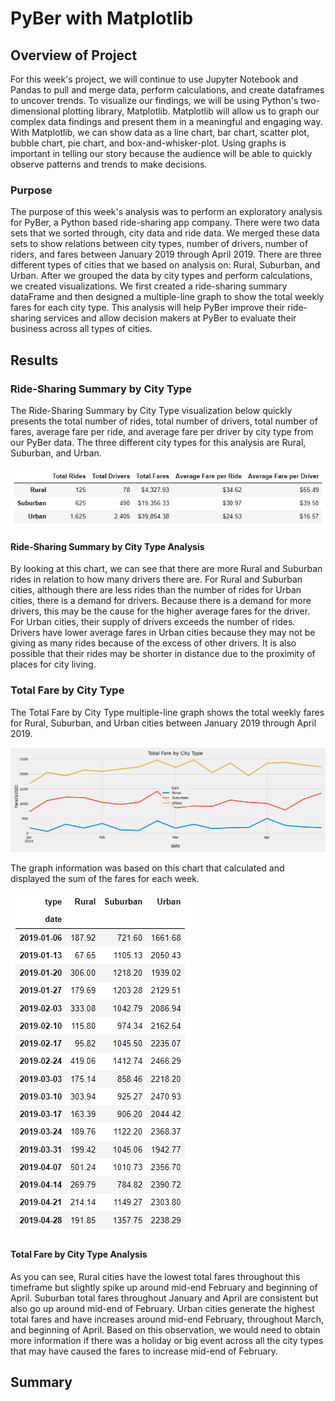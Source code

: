 # PyBer with Matplotlib

## Overview of Project
For this week's project, we will continue to use Jupyter Notebook and Pandas to pull and merge data, perform calculations, and create dataframes to uncover trends. To visualize our findings, we will be using Python's two-dimensional plotting library, Matplotlib. Matplotlib will allow us to graph our complex data findings and present them in a meaningful and engaging way. With Matplotlib, we can show data as a line chart, bar chart, scatter plot, bubble chart, pie chart, and box-and-whisker-plot. Using graphs is important in telling our story because the audience will be able to quickly observe patterns and trends to make decisions.

### Purpose
The purpose of this week's analysis was to perform an exploratory analysis for PyBer, a Python based ride-sharing app company. There were two data sets that we sorted through, city data and ride data. We merged these data sets to show relations between city types, number of drivers, number of riders, and fares between January 2019 through April 2019. There are three different types of cities that we based on analysis on: Rural, Suburban, and Urban. After we grouped the data by city types and perform calculations, we created visualizations. We first created a ride-sharing summary dataFrame and then designed a multiple-line graph to show the total weekly fares for each city type. This analysis will help PyBer improve their ride-sharing services and allow decision makers at PyBer to evaluate their business across all types of cities.

## Results

### Ride-Sharing Summary by City Type
The Ride-Sharing Summary by City Type visualization below quickly presents the total number of rides, total number of drivers, total number of fares, average fare per ride, and average fare per driver by city type from our PyBer data. The three different city types for this analysis are Rural, Suburban, and Urban.

![ride_sharing_summary](/analysis/ride_sharing_summary.PNG)

#### Ride-Sharing Summary by City Type Analysis
By looking at this chart, we can see that there are more Rural and Suburban rides in relation to how many drivers there are. For Rural and Suburban cities, although there are less rides than the number of rides for Urban cities, there is a demand for drivers. Because there is a demand for more drivers, this may be the cause for the higher average fares for the driver. For Urban cities, their supply of drivers exceeds the number of rides. Drivers have lower average fares in Urban cities because they may not be giving as many rides because of the excess of other drivers. It is also possible that their rides may be shorter in distance due to the proximity of places for city living.

### Total Fare by City Type
The Total Fare by City Type multiple-line graph shows the total weekly fares for Rural, Suburban, and Urban cities between January 2019 through April 2019.

![PyBer_fare_summary](/analysis/PyBer_fare_summary.png)

The graph information was based on this chart that calculated and displayed the sum of the fares for each week.

![PyBer_pivot](/analysis/PyBer_pivot.PNG)

#### Total Fare by City Type Analysis
As you can see, Rural cities have the lowest total fares throughout this timeframe but slightly spike up around mid-end February and beginning of April. Suburban total fares throughout January and April are consistent but also go up around mid-end of February. Urban cities generate the highest total fares and have increases around mid-end February, throughout March, and beginning of April. Based on this observation, we would need to obtain more information if there was a holiday or big event across all the city types that may have caused the fares to increase mid-end of February.

## Summary